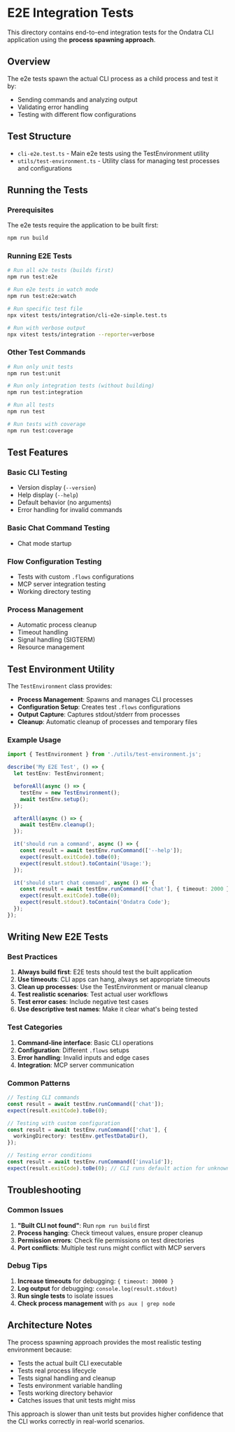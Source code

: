 # E2E Integration Tests

This directory contains end-to-end integration tests for the Ondatra CLI application using the **process spawning approach**.

## Overview

The e2e tests spawn the actual CLI process as a child process and test it by:

- Sending commands and analyzing output
- Validating error handling
- Testing with different flow configurations

## Test Structure

- `cli-e2e.test.ts` - Main e2e tests using the TestEnvironment utility
- `utils/test-environment.ts` - Utility class for managing test processes and configurations

## Running the Tests

### Prerequisites

The e2e tests require the application to be built first:

```bash
npm run build
```

### Running E2E Tests

```bash
# Run all e2e tests (builds first)
npm run test:e2e

# Run e2e tests in watch mode
npm run test:e2e:watch

# Run specific test file
npx vitest tests/integration/cli-e2e-simple.test.ts

# Run with verbose output
npx vitest tests/integration --reporter=verbose
```

### Other Test Commands

```bash
# Run only unit tests
npm run test:unit

# Run only integration tests (without building)
npm run test:integration

# Run all tests
npm run test

# Run tests with coverage
npm run test:coverage
```

## Test Features

### Basic CLI Testing

- Version display (`--version`)
- Help display (`--help`)
- Default behavior (no arguments)
- Error handling for invalid commands

### Basic Chat Command Testing

- Chat mode startup

### Flow Configuration Testing

- Tests with custom `.flows` configurations
- MCP server integration testing
- Working directory testing

### Process Management

- Automatic process cleanup
- Timeout handling
- Signal handling (SIGTERM)
- Resource management

## Test Environment Utility

The `TestEnvironment` class provides:

- **Process Management**: Spawns and manages CLI processes
- **Configuration Setup**: Creates test `.flows` configurations
- **Output Capture**: Captures stdout/stderr from processes
- **Cleanup**: Automatic cleanup of processes and temporary files

### Example Usage

```typescript
import { TestEnvironment } from './utils/test-environment.js';

describe('My E2E Test', () => {
  let testEnv: TestEnvironment;

  beforeAll(async () => {
    testEnv = new TestEnvironment();
    await testEnv.setup();
  });

  afterAll(async () => {
    await testEnv.cleanup();
  });

  it('should run a command', async () => {
    const result = await testEnv.runCommand(['--help']);
    expect(result.exitCode).toBe(0);
    expect(result.stdout).toContain('Usage:');
  });

  it('should start chat command', async () => {
    const result = await testEnv.runCommand(['chat'], { timeout: 2000 });
    expect(result.exitCode).toBe(0);
    expect(result.stdout).toContain('Ondatra Code');
  });
});
```

## Writing New E2E Tests

### Best Practices

1. **Always build first**: E2E tests should test the built application
2. **Use timeouts**: CLI apps can hang, always set appropriate timeouts
3. **Clean up processes**: Use the TestEnvironment or manual cleanup
4. **Test realistic scenarios**: Test actual user workflows
5. **Test error cases**: Include negative test cases
6. **Use descriptive test names**: Make it clear what's being tested

### Test Categories

1. **Command-line interface**: Basic CLI operations
2. **Configuration**: Different `.flows` setups
3. **Error handling**: Invalid inputs and edge cases
4. **Integration**: MCP server communication

### Common Patterns

```typescript
// Testing CLI commands
const result = await testEnv.runCommand(['chat']);
expect(result.exitCode).toBe(0);

// Testing with custom configuration
const result = await testEnv.runCommand(['chat'], {
  workingDirectory: testEnv.getTestDataDir(),
});

// Testing error conditions
const result = await testEnv.runCommand(['invalid']);
expect(result.exitCode).toBe(0); // CLI runs default action for unknown commands
```

## Troubleshooting

### Common Issues

1. **"Built CLI not found"**: Run `npm run build` first
2. **Process hanging**: Check timeout values, ensure proper cleanup
3. **Permission errors**: Check file permissions on test directories
4. **Port conflicts**: Multiple test runs might conflict with MCP servers

### Debug Tips

1. **Increase timeouts** for debugging: `{ timeout: 30000 }`
2. **Log output** for debugging: `console.log(result.stdout)`
3. **Run single tests** to isolate issues
4. **Check process management** with `ps aux | grep node`

## Architecture Notes

The process spawning approach provides the most realistic testing environment because:

- Tests the actual built CLI executable
- Tests real process lifecycle
- Tests signal handling and cleanup
- Tests environment variable handling
- Tests working directory behavior
- Catches issues that unit tests might miss

This approach is slower than unit tests but provides higher confidence that the CLI works correctly in real-world scenarios.
